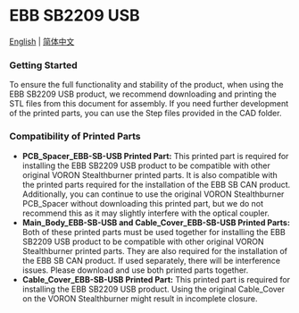 # EBB SB2209 USB

[English](README.md "change to English langue") | [简体中文](README_ZH.md "change to chinese langue")

### Getting Started
To ensure the full functionality and stability of the product, when using the EBB SB2209 USB product, we recommend downloading and printing the STL files from this document for assembly. If you need further development of the printed parts, you can use the Step files provided in the CAD folder.

### Compatibility of Printed Parts
* **PCB_Spacer_EBB-SB-USB Printed Part:** This printed part is required for installing the EBB SB2209 USB product to be compatible with other original VORON Stealthburner printed parts. It is also compatible with the printed parts required for the installation of the EBB SB CAN product. Additionally, you can continue to use the original VORON Stealthburner PCB_Spacer without downloading this printed part, but we do not recommend this as it may slightly interfere with the optical coupler.
* **Main_Body_EBB-SB-USB and Cable_Cover_EBB-SB-USB Printed Parts:** Both of these printed parts must be used together for installing the EBB SB2209 USB product to be compatible with other original VORON Stealthburner printed parts. They are also required for the installation of the EBB SB CAN product. If used separately, there will be interference issues. Please download and use both printed parts together.
* **Cable_Cover_EBB-SB-USB Printed Part:** This printed part is required for installing the EBB SB2209 USB product. Using the original Cable_Cover on the VORON Stealthburner might result in incomplete closure.
